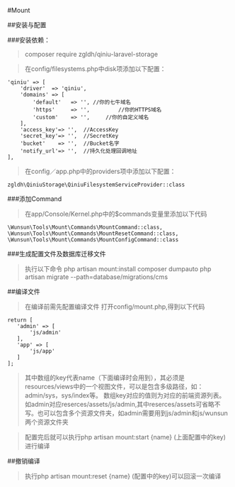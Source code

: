 #Mount

##安装与配置

###安装依赖：
>  composer require zgldh/qiniu-laravel-storage

>  在config/filesystems.php中disk项添加以下配置：
    
    'qiniu' => [
        'driver'  => 'qiniu',
        'domains' => [
            'default'   => '', //你的七牛域名
            'https'     => '',         //你的HTTPS域名
            'custom'    => '',     //你的自定义域名
        ],
        'access_key'=> '',  //AccessKey
        'secret_key'=> '',  //SecretKey
        'bucket'    => '',  //Bucket名字
        'notify_url'=> '',  //持久化处理回调地址
    ],

>  在config／app.php中的providers项中添加以下配置：

    zgldh\QiniuStorage\QiniuFilesystemServiceProvider::class
    
    
###添加Command

>  在app/Console/Kernel.php中的$commands变量里添加以下代码


    \Wunsun\Tools\Mount\Commands\MountCommand::class,
    \Wunsun\Tools\Mount\Commands\MountResetCommand::class,
    \Wunsun\Tools\Mount\Commands\MountConfigCommand::class
    
###生成配置文件及数据库迁移文件

>  执行以下命令
>  php artisan mount:install 
>  composer dumpauto
>  php artisan migrate --path=database/migrations/cms


##编译文件

>  在编译前需先配置编译文件
>  打开config/mount.php,得到以下代码

    return [
       'admin' => [
           'js/admin'
       ],
       'app' => [
           'js/app'
       ]
    ];

>其中数组的key代表name（下面编译时会用到），其必须是resources/views中的一个视图文件，可以是包含多级路径，如：admin/sys，sys/index等。
>数组key对应的值则为对应的前端资源列表。如admin对应reserces/assets/js/admin,其中reserces/assets可省略不写。也可以包含多个资源文件夹，如admin需要用到js/admin和js/wunsun两个资源文件夹

>配置完后就可以执行php artisan mount:start {name} (上面配置中的key)进行编译

##撤销编译

>执行php artisan mount:reset {name} (配置中的key)可以回滚一次编译
